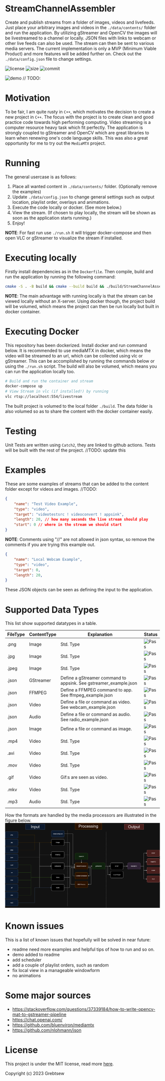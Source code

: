 # StreamChannelAssembler
 Create and publish streams from a folder of images, videos and livefeeds. Just place your arbitrary images and videos in the `./data/contents/` folder and run the application. By utilizing gStreamer and OpenCV the images will be livestreamed to a channel or locally. JSON files with links to webcam or other live feeds can also be used. The stream can then be sent to various media servers. The current implementation is only a MVP (Minimum Viable Product) and more features will be added further on. Check out the `./data/config.json` file to change settings.

![license](https://img.shields.io/github/license/grebtsew/StreamChannelAssembler)
![size](https://img.shields.io/github/repo-size/grebtsew/StreamChannelAssembler)
![commit](https://img.shields.io/github/last-commit/grebtsew/StreamChannelAssembler)


![demo](./data/contents/demo.gif) // TODO:

# Motivation
To be fair, I am quite rusty in `C++`, which motivates the decision to create a new project in `C++`. The focus with the project is to create clean and good practice code towards high performing computing. Video streaming is a computer resource heavy task which fit perfectly. The application is strongly coupled to gStreamer and OpenCV which are great libraries to learn when renewing one's code language skills. This was also a great opportunity for me to try out the `MediaMTX` project.

# Running
The general usercase is as follows:
1. Place all wanted content in `./data/contents/` folder. (Optionally remove the examples)
2. Update `./data/config.json` to change general settings such as output location, playlist order, overlays and animations.
3. Execute the code locally or docker. (See more below.)
4. View the stream. (If chosen to play locally, the stream will be shown as soon as the application starts running.)
5. Enjoy!

**NOTE**: For fast run use `./run.sh` it will trigger docker-compose and then open VLC or gStreamer to visualize the stream if installed.

# Executing locally
Firstly install dependencies as in the `Dockerfile`.
Then compile, build and run the application by running the following command:
```bash
cmake -S . -B build && cmake --build build && ./build/StreamChannelAssembler
```
**NOTE**: The main advantage with running locally is that the stream can be viewed locally without an X-server. Using docker though, the project build will be volumed, which means the project can then be run locally but built in docker container.
# Executing Docker
This repository has been dockerized. Install docker and run command below.
It is recommended to use mediaMTX in docker, which means the video will be streamed to an url, which can be collected using vlc or gStreamer. This can be accomplished by running the commands below or using the `./run.sh` script. The build will also be volumed, which means you can run the application locally too.

```bash
# Build and run the container and stream
docker-compose up
# View Stream in vlc (if installed!) by running
vlc rtsp://localhost:554/livestream
```
The built project is volumed to the local folder `./build`.
The data folder is also volumed so as to share the content with the docker container easily.

# Testing

Unit Tests are written using `Catch2`, they are linked to github actions. Tests will be built with the rest of the project. //TODO: update this

# Examples

These are some examples of streams that can be added to the content folder except for videos and images.
//TODO:
```json
{
    "name": "Test Video Example",
    "type": "video",
    "target": "videotestsrc ! videoconvert ! appsink",
    "length": 20, // how many seconds the live stream should play
    "start": 0 // where in the stream we should start
}
```
**NOTE**: Comments using "//" are not allowed in json syntax, so remove the comments if you are trying this example out.

```json
{
    "name": "Local Webcam Example",
    "type": "video",
    "target": 0,
    "length": 20,
}
```
These JSON objects can be seen as defining the input to the application.



# Supported Data Types
This list show supported datatypes in a table.

| FileType | ContentType | Explanation | Status |
|----------|----------|----------|----------|
| .png   | Image   | Std. Type | ![Pass](https://img.shields.io/badge/-Pass-brightgreen) |
| .jpg   | Image   | Std. Type  | ![Pass](https://img.shields.io/badge/-Pass-brightgreen) |
| .jpeg   | Image   | Std. Type | ![Pass](https://img.shields.io/badge/-Pass-brightgreen) |
| .json   | GStreamer   | Define a gStreamer command to appsink. See gstreamer_example.json   | ![Pass](https://img.shields.io/badge/-Untested-yellow) |
| .json   | FFMPEG   | Define a FFMPEG command to app. See ffmpeg_example.json   | ![Pass](https://img.shields.io/badge/-Untested-yellow) |
| .json   | Video   | Define a file or command as video. See webcam_example.json   | ![Pass](https://img.shields.io/badge/-Pass-brightgreen) |
| .json   | Audio   | Define a file or command as audio. See radio_example.json  | ![Pass](https://img.shields.io/badge/-Untested-yellow) |
| .json   | Image   | Define a file or command as image.  | ![Pass](https://img.shields.io/badge/-Pass-brightgreen) |
| .mp4   | Video   | Std. Type  | ![Pass](https://img.shields.io/badge/-Pass-brightgreen) |
| .avi   | Video   | Std. Type | ![Pass](https://img.shields.io/badge/-Pass-brightgreen) |
| .mov   | Video   | Std. Type | ![Pass](https://img.shields.io/badge/-Pass-brightgreen) |
| .gif   | Video   | Gif:s are seen as video. | ![Pass](https://img.shields.io/badge/-Pass-brightgreen) |
| .mkv   | Video   | Std. Type | ![Pass](https://img.shields.io/badge/-Pass-brightgreen) |
| .mp3   | Audio   | Std. Type | ![Pass](https://img.shields.io/badge/-Untested-yellow) |

How the formats are handled by the media processors are illustrated in the figure below.
![system](./data/contents/examples/FormatOverview.png)

# Known issues

This is a list of known issues that hopefully will be solved in near future:

* readme need more examples and helpful tips of how to run and so on.
* demo added to readme
* add scheduler
* add a couple of playlist orders, such as random
* fix local view in a manageable windowform
* no animations

# Some major sources

* https://stackoverflow.com/questions/37339184/how-to-write-opencv-mat-to-gstreamer-pipeline
* https://chat.openai.com/
* https://github.com/bluenviron/mediamtx
* https://github.com/nlohmann/json


# License

This project is under the MIT license, read more [here](/LICENSE).

Copyright (c) 2023 Grebtsew
